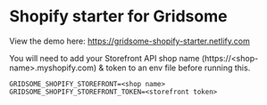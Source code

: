 # Shopify starter for Gridsome

View the demo here: https://gridsome-shopify-starter.netlify.com

You will need to add your Storefront API shop name (https://\<shop-name\>.myshopify.com) & token to an env file before running this.

```
GRIDSOME_SHOPIFY_STOREFRONT=<shop name>
GRIDSOME_SHOPIFY_STOREFRONT_TOKEN=<storefront token>
```
